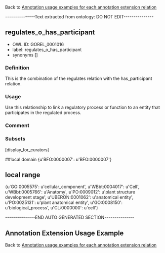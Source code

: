 Back to [Annotation usage examples for each annotation extension relation](http://wiki.geneontology.org/index.php/Annotation_usage_examples_for_each_annotation_extension_relation)

---------------Text extracted from ontology: DO NOT EDIT---------------

## regulates_o_has_participant
* OWL ID: GOREL_0001016
* label: regulates_o_has_participant
* synonyms
[]

### Definition
This is the combination of the regulates relation with the has_participant relation.

### Usage
Use this relationship to link a regulatory process or function to an entity that participates in the regulated process.

### Comment


### Subsets
[display_for_curators]

##local domain
{u'BFO:0000007': u'BFO:0000007'}

## local range
{u'GO:0005575': u'cellular_component', u'WBbt:0004017': u'Cell', u'WBbt:0005766': u'Anatomy', u'PO:0009012': u'plant structure development stage', u'UBERON:0001062': u'anatomical entity', u'PO:0025131': u'plant anatomical entity', u'GO:0008150': u'biological_process', u'CL:0000000': u'cell'}

---------------END AUTO GENERATED SECTION---------------









Annotation Extension Usage Example
----------------------------------

Back to [Annotation usage examples for each annotation extension relation](http://wiki.geneontology.org/index.php/Annotation_usage_examples_for_each_annotation_extension_relation)
